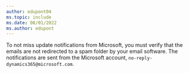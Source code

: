 ```yaml
---
author: edupont04
ms.topic: include
ms.date: 08/01/2022
ms.author: edupont
---
```

To not miss update notifications from Microsoft, you must verify that the emails are not redirected to a spam folder by your email software. The notifications are sent from the Microsoft account, `no-reply-dynamics365@microsoft.com`.   
